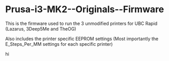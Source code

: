 # Prusa-i3-MK2--Originals--Firmware


This is the firmware used to run the 3 unmodified printers for UBC Rapid (Lazarus, 3Deep5Me and TheOG)

Also includes the printer specific EEPROM settings (Most importantly the E_Steps_Per_MM settings for each specific printer)

hi

